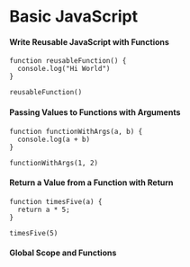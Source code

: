 # Basic JavaScript

#### Write Reusable JavaScript with Functions
```
function reusableFunction() {
  console.log("Hi World")
}

reusableFunction()
```

#### Passing Values to Functions with Arguments
```
function functionWithArgs(a, b) {
  console.log(a + b)
}

functionWithArgs(1, 2)
```

#### Return a Value from a Function with Return
```
function timesFive(a) {
  return a * 5;
}

timesFive(5)
```

#### Global Scope and Functions
